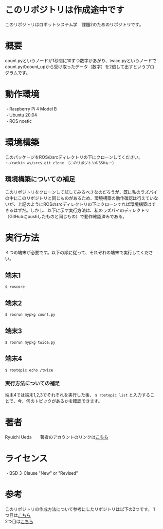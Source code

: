 # このリポジトリは作成途中です
このリポジトリはロボットシステム学　課題2のためのリポジトリです。

# 概要
count.pyというノードが1秒間に10ずつ数字があがり、twice.pyというノードでcount.pyのcount_upから受け取ったデータ（数字）を2倍して出すというプログラムです。

# 動作環境
・Raspberry Pi 4 Model B  
・Ubuntu 20.04  
・ROS noetic

# 環境構築
このパッケージをROSのsrcディレクトリの下にクローンしてください。  
`:~/catkin_ws/src$ git clone （このリポジトリのSSHキー）`

## 環境構築についての補足
このリポジトリをクローンして試してみるべきなのだろうが、既に私のラズパイの中にこのリポジトリと同じものがあるため、環境構築の動作確認は行えていないが、上記のようにROSのsrcディレクトリの下にクローンすれば環境構築はできるはずだ。しかし、以下に示す実行方法は、私のラズパイのディレクトリ（GitHubにpushしたものと同じもの）で動作確認済みである。

# 実行方法
４つの端末が必要です。以下の順に従って、それぞれの端末で実行してください。
## 端末1
`$ roscore`

## 端末2
`$ rosrun mypkg count.py`

## 端末3
`$ rosrun mypkg twice.py`

## 端末4
`$ rostopic echo /twice`

### 実行方法についての補足
端末4では端末1,2,3でそれぞれを実行した後、
`$ rostopic list`
と入力することで、今、何のトピックがあるかを確認できます。

# 著者
Ryuichi Ueda　　著者のアカウントのリンクは[こちら](https://github.com/ryuichiueda)

# ライセンス
・BSD 3-Clause "New" or "Revised"

# 参考
このリポジトリの作成方法について参考にしたリポジトリは以下の2つです。
1つ目は[こちら](https://github.com/momokohara/robosys2020_ros)  
2つ目は[こちら](https://github.com/MibuchiYuta/ROS_ServoDriverHAT)
